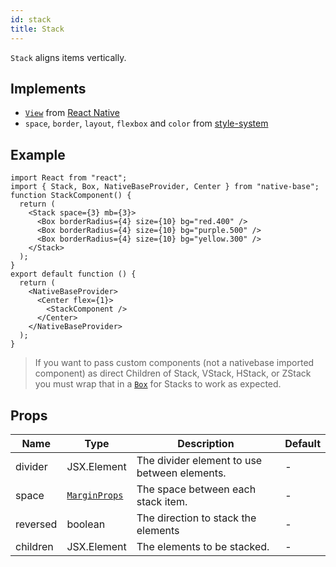 ```yaml
---
id: stack
title: Stack
---
```


`Stack` aligns items vertically.

## Implements

- [`View`](https://reactnative.dev/docs/view) from [React Native](https://reactnative.dev/docs/view)
- `space`, `border`, `layout`, `flexbox` and `color` from [style-system](https://styled-system.com/api)

## Example

```SnackPlayer name=Stack%20Example
import React from "react";
import { Stack, Box, NativeBaseProvider, Center } from "native-base";
function StackComponent() {
  return (
    <Stack space={3} mb={3}>
      <Box borderRadius={4} size={10} bg="red.400" />
      <Box borderRadius={4} size={10} bg="purple.500" />
      <Box borderRadius={4} size={10} bg="yellow.300" />
    </Stack>
  );
}
export default function () {
  return (
    <NativeBaseProvider>
      <Center flex={1}>
        <StackComponent />
      </Center>
    </NativeBaseProvider>
  );
}
```

> If you want to pass custom components (not a nativebase imported component) as direct Children of Stack, VStack, HStack, or ZStack you must wrap that in a [`Box`](box.md) for Stacks to work as expected.

## Props

| Name     | Type                                                  | Description                                  | Default |
| -------- | ----------------------------------------------------- | -------------------------------------------- | ------- |
| divider  | JSX.Element                                           | The divider element to use between elements. | -       |
| space    | [`MarginProps`](https://styled-system.com/api/#space) | The space between each stack item.           | -       |
| reversed | boolean                                               | The direction to stack the elements          | -       |
| children | JSX.Element                                           | The elements to be stacked.                  | -       |
